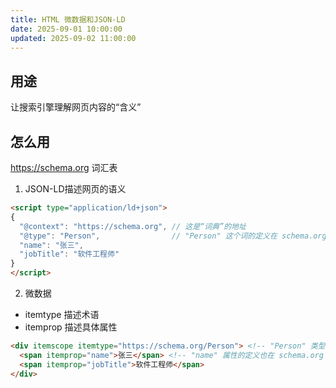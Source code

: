 ```yaml
---
title: HTML 微数据和JSON-LD
date: 2025-09-01 10:00:00
updated: 2025-09-02 11:00:00
---
```


## 用途

让搜索引擎理解网页内容的“含义”

## 怎么用

https://schema.org 词汇表

1. JSON-LD描述网页的语义
```html
<script type="application/ld+json">
{
  "@context": "https://schema.org", // 这是“词典”的地址
  "@type": "Person",                // "Person" 这个词的定义在 schema.org 上
  "name": "张三",
  "jobTitle": "软件工程师"
}
</script>
```


2. 微数据

- itemtype 描述术语
- itemprop 描述具体属性

```html
<div itemscope itemtype="https://schema.org/Person"> <!-- "Person" 类型的定义来源 -->
  <span itemprop="name">张三</span> <!-- "name" 属性的定义也在 schema.org 上 -->
  <span itemprop="jobTitle">软件工程师</span>
</div>

```
